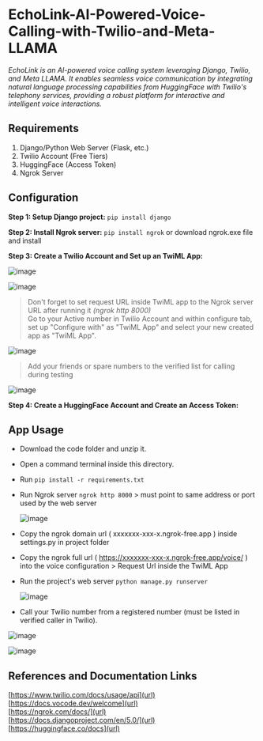 # EchoLink-AI-Powered-Voice-Calling-with-Twilio-and-Meta-LLAMA
*EchoLink is an AI-powered voice calling system leveraging Django, Twilio, and Meta LLAMA. It enables seamless voice communication 
by integrating natural language processing capabilities from HuggingFace with Twilio's telephony services, 
providing a robust platform for interactive and intelligent voice interactions.*

## Requirements
1. Django/Python Web Server (Flask, etc.)
2. Twilio Account (Free Tiers)
3. HuggingFace (Access Token)
4. Ngrok Server

## Configuration
**Step 1: Setup Django project:** `pip install django`  

**Step 2: Install Ngrok server:** `pip install ngrok` or download ngrok.exe file and install

**Step 3: Create a Twilio Account and Set up an TwiML App:**  

![image](https://github.com/user-attachments/assets/c4560b74-e0ce-4424-8fda-34e06f5b6792)  

![image](https://github.com/user-attachments/assets/0f13e9c7-7d0d-4963-97b6-e8e79b9fc634)  

> Don't forget to set request URL inside TwiML app to the Ngrok server URL after running it *(ngrok http 8000)*  
> Go to your Active number in Twilio Account and within configure tab, set up "Configure with" as "TwiML App" and select your new created app as "TwiML App".

![image](https://github.com/user-attachments/assets/0321bfd8-57f5-4ed4-b3bd-c3e4d867e453)  

> Add your friends or spare numbers to the verified list for calling during testing

![image](https://github.com/user-attachments/assets/8492cd9d-560f-479a-b959-a6caea412c2e)  


**Step 4: Create a HuggingFace Account and Create an Access Token:**  

## App Usage  
- Download the code folder and unzip it.  
- Open a command terminal inside this directory.  
- Run `pip install -r requirements.txt`
  
- Run Ngrok server `ngrok http 8000` > must point to same address or port used by the web server

  ![image](https://github.com/user-attachments/assets/3d7cff19-d36c-4c88-91b7-8efff40c6346)

- Copy the ngrok domain url ( xxxxxxx-xxx-x.ngrok-free.app ) inside settings.py in project folder  
- Copy the ngrok full url ( https://xxxxxxx-xxx-x.ngrok-free.app/voice/ ) into the voice configuration > Request Url inside the TwiML App
  
- Run the project's web server `python manage.py runserver`

  ![image](https://github.com/user-attachments/assets/3b84254d-b95b-456f-a11e-e65dfc576520)
  

- Call your Twilio number from a registered number (must be listed in verified caller in Twilio).

![image](https://github.com/user-attachments/assets/e3173dee-ee91-4f57-8457-ea79845fbc7d)

![image](https://github.com/user-attachments/assets/b1bc8849-2167-4ab6-a400-b4b2db276957)


## References and Documentation Links  
[https://www.twilio.com/docs/usage/api](url)  
[https://docs.vocode.dev/welcome](url)  
[https://ngrok.com/docs/](url)  
[https://docs.djangoproject.com/en/5.0/](url)  
[https://huggingface.co/docs](url)  
